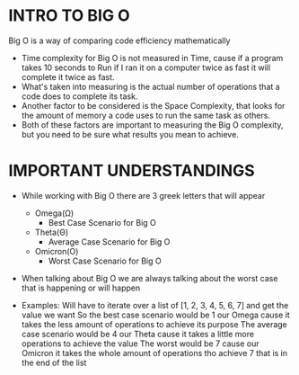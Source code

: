 # INTRO TO BIG O
Big O is a way of comparing code efficiency mathematically
  - Time complexity for Big O is not measured in Time, cause if a program takes 10 seconds to Run if I ran it on a
    computer twice as fast it will complete it twice as fast.
  - What's taken into measuring is the actual number of operations that a code does to complete its task.
  - Another factor to be considered is the Space Complexity, that looks for the amount of memory a code uses to
    run the same task as others.
  - Both of these factors are important to measuring the Big O complexity, but you need to be sure what results you
    mean to achieve.

# IMPORTANT UNDERSTANDINGS
  - While working with Big O there are 3 greek letters that will appear
    - Omega(Ω)
      - Best Case Scenario for Big O
    - Theta(Θ)
      - Average Case Scenario for Big O
    - Omicron(Ο)
      - Worst Case Scenario for Big O
  - When talking about Big O we are always talking about the worst case that is happening or will happen   

  - Examples:
    Will have to iterate over a list of [1, 2, 3, 4, 5, 6, 7] and get the value we want
    So the best case scenario would be 1 our Omega cause it takes the less amount of operations to achieve its purpose
    The average case scenario would be 4 our Theta cause it takes a little more operations to achieve the value
    The worst would be 7 cause our Omicron it takes the whole amount of operations tho achieve 7 that is in the end of the list